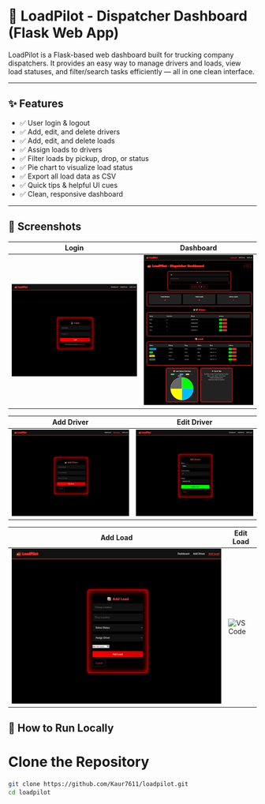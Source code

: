 # 🚚 LoadPilot - Dispatcher Dashboard (Flask Web App)

LoadPilot is a Flask-based web dashboard built for trucking company dispatchers. It provides an easy way to manage drivers and loads, view load statuses, and filter/search tasks efficiently — all in one clean interface.

---

## ✨ Features

- ✅ User login & logout
- ✅ Add, edit, and delete drivers
- ✅ Add, edit, and delete loads
- ✅ Assign loads to drivers
- ✅ Filter loads by pickup, drop, or status
- ✅ Pie chart to visualize load status
- ✅ Export all load data as CSV
- ✅ Quick tips & helpful UI cues
- ✅ Clean, responsive dashboard 

---

## 📸 Screenshots

| **Login** | **Dashboard** |
|-----------|----------------|
| ![Login](screenshots/login.jpeg) | ![Dashboard](screenshots/dashboard.jpeg) |

| **Add Driver** | **Edit Driver** |
|----------------|-----------------|
| ![Add Driver](screenshots/add_driver.jpeg) | ![Edit Driver](screenshots/edit_driver.jpeg) |

| **Add Load** | **Edit Load** |
|--------------|------------------------|
| ![Add Load](screenshots/add_load.jpeg) | ![VS Code](screenshots/edit_load.png) |

## 🚀 How to Run Locally
# Clone the Repository
```bash
git clone https://github.com/Kaur7611/loadpilot.git
cd loadpilot
